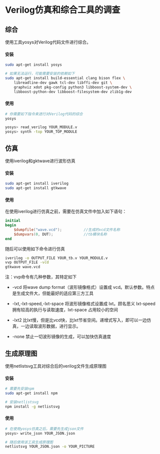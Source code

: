 # Verilog仿真和综合工具的调查

## 综合

使用工具yosys对Verilog代码文件进行综合。

#### 安装

```bash
sudo apt-get install yosys

# 如果无法运行，可能需要安装的依赖如下
sudo apt-get install build-essential clang bison flex \
	libreadline-dev gawk tcl-dev libffi-dev git \
	graphviz xdot pkg-config python3 libboost-system-dev \
	libboost-python-dev libboost-filesystem-dev zlib1g-dev
```

#### 使用

```bash
# 你需要如下指令来进行对Verilog代码的综合
yosys

yosys> read_verilog YOUR_MODULE.v
yosys> synth -top YOUR_TOP_MODULE
```

## 仿真

使用iverilog和gktwave进行波形仿真

#### 安装

```bash
sudo apt-get install iverilog
sudo apt-get install gtkwave
```

#### 使用

在使用iverilog进行仿真之前，需要在仿真文件中加入如下语句：

```verilog
initial
begin            
    $dumpfile("wave.vcd");        	//生成的vcd文件名称
    $dumpvars(0, DUT);    			//tb模块名称
end 
```

随后可以使用如下命令进行仿真

```bash
iverilog -o OUTPUT_FILE YOUR_tb.v YOUR_MODULE.v
vvp OUTPUT_FILE -vcd
gtkwave wave.vcd
```

注：vvp命令有几种参数，其特定如下

* -vcd  将wave dump format（波形镜像格式）设置成 vcd。默认参数。特点是生成文件大，但能最好的适应第三方工具

* -lxt,-lxt-speed,-lxt-space 将波形镜像格式设置成 lxt。顾名思义 lxt-speed拥有较高的执行与读取速度，lxt-space 占用较小的空间

* -lxt2 比lxt慢，但是比vcd快，比lxt节省空间。递增式写入，即可以一边仿真，一边读取波形数据，进行显示。
* -none 禁止一切波形镜像的生成，可以加快仿真速度

## 生成原理图

使用netlistsvg工具对综合后的verilog文件生成原理图

#### 安装

```bash
# 需要先安装npm
sudo apt-get install npm

# 安装netlistsvg
npm install -g netlistsvg
```

#### 使用

```bash
# 在使用yosys仿真之后，需要先生成json文件
yosys> write_json YOUR_JSON.json

# 随后使用该工具生成原理图
netlistsvg YOUR_JSON.json -o YOUR_PICTURE
```

